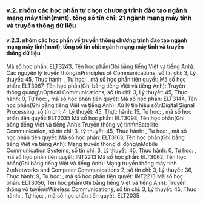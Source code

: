 ### v.2. nhóm các học phần tự chọn chương trình đào tạo ngành mạng máy tính(mmt), tổng số tín chỉ: 21 ngành mạng máy tính và truyền thông dữ liệu
#### v.2.3. nhóm các học phần về truyền thông chương trình đào tạo ngành mạng máy tính(mmt), tổng số tín chỉ: ngành mạng máy tính và truyền thông dữ liệu
Mã số học phần: ELT3243, Tên học phần(Ghi bằng tiếng Việt và tiếng Anh): Các nguyên lý truyền thông\nPrinciples of Communications, số tín chỉ: 3, Lý thuyết: 45, Thực hành: , Tự học: , mã số học phần tiên quyết:
Mã số học phần: ELT3067, Tên học phần(Ghi bằng tiếng Việt và tiếng Anh): Truyền thông quang\nOptical Communications, số tín chỉ: 3, Lý thuyết: 45, Thực hành: 0, Tự học: , mã số học phần tiên quyết:
Mã số học phần: ELT3144, Tên học phần(Ghi bằng tiếng Việt và tiếng Anh): Xử lý tín hiệu số\nDigital Signal Processing, số tín chỉ: 4, Lý thuyết: 45, Thực hành: 15, Tự học: , mã số học phần tiên quyết: ELT2035
Mã số học phần: ELT3098, Tên học phần(Ghi bằng tiếng Việt và tiếng Anh): Truyền thông vệ tinh\nSatellite Communication, số tín chỉ: 3, Lý thuyết: 45, Thực hành: , Tự học: , mã số học phần tiên quyết:
Mã số học phần: ELT3163, Tên học phần(Ghi bằng tiếng Việt và tiếng Anh): Mạng truyền thông di động\nMobile Communication Systems, số tín chỉ: 3, Lý thuyết: 45, Thực hành: 0, Tự học: , mã số học phần tiên quyết: INT2213
Mã số học phần: ELT3062, Tên học phần(Ghi bằng tiếng Việt và tiếng Anh): Mạng truyền thông máy tính 2\nNetworks and Computer Communications 2, số tín chỉ: 3, Lý thuyết: 36, Thực hành: 9, Tự học: , mã số học phần tiên quyết: INT2213
Mã số học phần: ELT3056, Tên học phần(Ghi bằng tiếng Việt và tiếng Anh): Truyền thông vô tuyến\nWireless Communications, số tín chỉ: 3, Lý thuyết: 45, Thực hành: , Tự học: , mã số học phần tiên quyết: ELT2035
